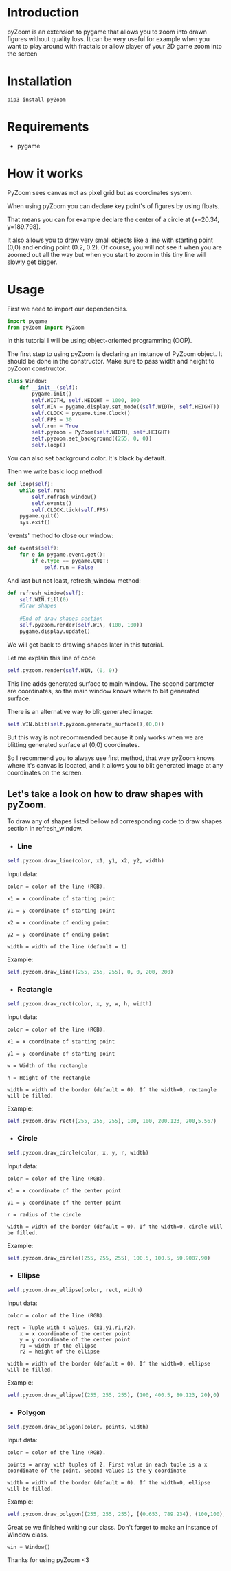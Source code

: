 # Introduction

pyZoom is an extension to pygame that allows you to zoom into drawn figures without quality loss.
It can be very useful for example when you want to play around with fractals or allow player of your 2D game zoom into the screen

# Installation

```
pip3 install pyZoom
```

# Requirements

- pygame

# How it works

PyZoom sees canvas not as pixel grid but as coordinates system.

When using pyZoom you can declare key point's of figures by using floats.

That means you can for example declare the center of a circle at (x=20.34, y=189.798).

It also allows you to draw very small objects like a line with starting point (0,0) and ending point (0.2, 0.2).
Of course, you will not see it when you are zoomed out all the way but when you start to zoom in this tiny line will slowly get bigger.

# Usage
First we need to import our dependencies.

```python
import pygame
from pyZoom import PyZoom
```

In this tutorial I will be using object-oriented programming (OOP).

The first step to using pyZoom is declaring an instance of PyZoom object.
It should be done in the constructor.
Make sure to pass width and height to pyZoom constructor.

```python
class Window:
    def __init__(self):
        pygame.init()
        self.WIDTH, self.HEIGHT = 1000, 800
        self.WIN = pygame.display.set_mode((self.WIDTH, self.HEIGHT))
        self.CLOCK = pygame.time.Clock()
        self.FPS = 30
        self.run = True
        self.pyzoom = PyZoom(self.WIDTH, self.HEIGHT)
        self.pyzoom.set_background((255, 0, 0))
        self.loop()
```

You can also set background color. It's black by default.

Then we write basic loop method

```python
def loop(self):
    while self.run:
        self.refresh_window()
        self.events()
        self.CLOCK.tick(self.FPS)
    pygame.quit()
    sys.exit()
```

'events' method to close our window:

```python
def events(self):
    for e in pygame.event.get():
        if e.type == pygame.QUIT:
            self.run = False
```

And last but not least, refresh_window method:

```python
def refresh_window(self):
    self.WIN.fill(0)
    #Draw shapes
    
    #End of draw shapes section
    self.pyzoom.render(self.WIN, (100, 100))
    pygame.display.update()
```
We will get back to drawing shapes later in this tutorial.

Let me explain this line of code

```python
self.pyzoom.render(self.WIN, (0, 0))
```

This line adds generated surface to main window.
The second parameter are coordinates, so the main window knows where to blit generated surface.

There is an alternative way to blit generated image:

```python
self.WIN.blit(self.pyzoom.generate_surface(),(0,0))
```

But this way is not recommended because it only works when we are blitting generated surface at (0,0) coordinates.

So I recommend you to always use first method, that way pyZoom knows where it's canvas is located, and it allows you to blit generated image at any coordinates on the screen.

## Let's take a look on how to draw shapes with pyZoom.

To draw any of shapes listed bellow ad corresponding code to draw shapes section in refresh_window.

- ### Line

```python
self.pyzoom.draw_line(color, x1, y1, x2, y2, width)
```

Input data:

    color = color of the line (RGB).

    x1 = x coordinate of starting point

    y1 = y coordinate of starting point

    x2 = x coordinate of ending point

    y2 = y coordinate of ending point

    width = width of the line (default = 1)
    
Example:
```python
self.pyzoom.draw_line((255, 255, 255), 0, 0, 200, 200)
```

- ### Rectangle

```python
self.pyzoom.draw_rect(color, x, y, w, h, width)
```

Input data:

    color = color of the line (RGB).

    x1 = x coordinate of starting point

    y1 = y coordinate of starting point

    w = Width of the rectangle

    h = Height of the rectangle

    width = width of the border (default = 0). If the width=0, rectangle will be filled.
    
Example:
```python
self.pyzoom.draw_rect((255, 255, 255), 100, 100, 200.123, 200,5.567)
```

- ### Circle

```python
self.pyzoom.draw_circle(color, x, y, r, width)
```

Input data:

    color = color of the line (RGB).

    x1 = x coordinate of the center point

    y1 = y coordinate of the center point

    r = radius of the circle

    width = width of the border (default = 0). If the width=0, circle will be filled.
    
Example:
```python
self.pyzoom.draw_circle((255, 255, 255), 100.5, 100.5, 50.9087,90)
```

- ### Ellipse

```python
self.pyzoom.draw_ellipse(color, rect, width)
```

Input data:

    color = color of the line (RGB).
    
    rect = Tuple with 4 values. (x1,y1,r1,r2).
        x = x coordinate of the center point
        y = y coordinate of the center point
        r1 = width of the ellipse
        r2 = height of the ellipse

    width = width of the border (default = 0). If the width=0, ellipse will be filled.
    
Example:
```python
self.pyzoom.draw_ellipse((255, 255, 255), (100, 400.5, 80.123, 20),0)
```

- ### Polygon

```python
self.pyzoom.draw_polygon(color, points, width)
```

Input data:

    color = color of the line (RGB).
    
    points = array with tuples of 2. First value in each tuple is a x coordinate of the point. Second values is the y coordinate

    width = width of the border (default = 0). If the width=0, ellipse will be filled.
    
Example:
```python
self.pyzoom.draw_polygon((255, 255, 255), [(0.653, 789.234), (100,100), (345, 890.2)],0)
```

Great se we finished writing our class. Don't forget to make an instance of Window class.

```python
win = Window()
```

Thanks for using pyZoom <3